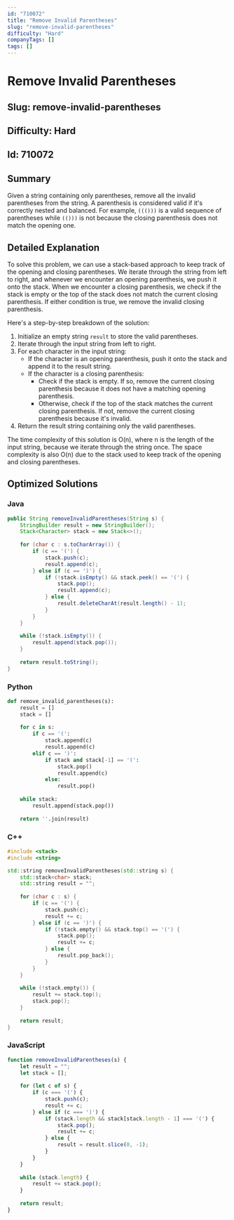 ```yaml
---
id: "710072"
title: "Remove Invalid Parentheses"
slug: "remove-invalid-parentheses"
difficulty: "Hard"
companyTags: []
tags: []
---
```


# Remove Invalid Parentheses
## Slug: remove-invalid-parentheses
## Difficulty: Hard
## Id: 710072

## Summary
Given a string containing only parentheses, remove all the invalid parentheses from the string. A parenthesis is considered valid if it's correctly nested and balanced. For example, `((()))` is a valid sequence of parentheses while `(()))` is not because the closing parenthesis does not match the opening one.

## Detailed Explanation

To solve this problem, we can use a stack-based approach to keep track of the opening and closing parentheses. We iterate through the string from left to right, and whenever we encounter an opening parenthesis, we push it onto the stack. When we encounter a closing parenthesis, we check if the stack is empty or the top of the stack does not match the current closing parenthesis. If either condition is true, we remove the invalid closing parenthesis.

Here's a step-by-step breakdown of the solution:

1. Initialize an empty string `result` to store the valid parentheses.
2. Iterate through the input string from left to right.
3. For each character in the input string:
   - If the character is an opening parenthesis, push it onto the stack and append it to the result string.
   - If the character is a closing parenthesis:
     - Check if the stack is empty. If so, remove the current closing parenthesis because it does not have a matching opening parenthesis.
     - Otherwise, check if the top of the stack matches the current closing parenthesis. If not, remove the current closing parenthesis because it's invalid.
4. Return the result string containing only the valid parentheses.

The time complexity of this solution is O(n), where n is the length of the input string, because we iterate through the string once. The space complexity is also O(n) due to the stack used to keep track of the opening and closing parentheses.

## Optimized Solutions

### Java
```java
public String removeInvalidParentheses(String s) {
    StringBuilder result = new StringBuilder();
    Stack<Character> stack = new Stack<>();
    
    for (char c : s.toCharArray()) {
        if (c == '(') {
            stack.push(c);
            result.append(c);
        } else if (c == ')') {
            if (!stack.isEmpty() && stack.peek() == '(') {
                stack.pop();
                result.append(c);
            } else {
                result.deleteCharAt(result.length() - 1);
            }
        }
    }
    
    while (!stack.isEmpty()) {
        result.append(stack.pop());
    }
    
    return result.toString();
}
```

### Python
```python
def remove_invalid_parentheses(s):
    result = []
    stack = []
    
    for c in s:
        if c == '(':
            stack.append(c)
            result.append(c)
        elif c == ')':
            if stack and stack[-1] == '(':
                stack.pop()
                result.append(c)
            else:
                result.pop()
    
    while stack:
        result.append(stack.pop())
    
    return ''.join(result)
```

### C++
```cpp
#include <stack>
#include <string>

std::string removeInvalidParentheses(std::string s) {
    std::stack<char> stack;
    std::string result = "";
    
    for (char c : s) {
        if (c == '(') {
            stack.push(c);
            result += c;
        } else if (c == ')') {
            if (!stack.empty() && stack.top() == '(') {
                stack.pop();
                result += c;
            } else {
                result.pop_back();
            }
        }
    }
    
    while (!stack.empty()) {
        result += stack.top();
        stack.pop();
    }
    
    return result;
}
```

### JavaScript
```javascript
function removeInvalidParentheses(s) {
    let result = "";
    let stack = [];
    
    for (let c of s) {
        if (c === '(') {
            stack.push(c);
            result += c;
        } else if (c === ')') {
            if (stack.length && stack[stack.length - 1] === '(') {
                stack.pop();
                result += c;
            } else {
                result = result.slice(0, -1);
            }
        }
    }
    
    while (stack.length) {
        result += stack.pop();
    }
    
    return result;
}
```